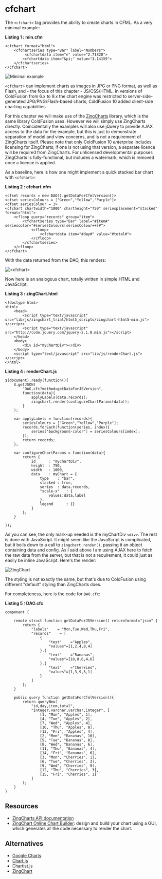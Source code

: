 cfchart
===

The `<cfchart>` tag provides the ability to create charts in CFML. As a very minimal example:

**Listing 1 : min.cfm**

    <cfchart format="html">
	    <cfchartseries type="Bar" label="Numbers">
	         <cfchartdata item="e" value="2.71828">
            <cfchartdata item="&pi;" value="3.14159">
        </cfchartseries>
    </cfchart>

![Minimal example](images/minimal.png "Minimal example")
	
	
`<cfchart>` can implement charts as images in JPG or PNG format, as well as Flash, and - the focus of this chapter - JS/CSS/HTML. In versions of ColdFusion from 6.x to 9.x the chart engine was restricted to server-side-generated JPG/PNG/Flash-based charts; ColdFusion 10 added client-side charting capabilities.

For this chapter we will make use of the [ZingCharts](http://www.zingchart.com/) library, which is the same library ColdFusion uses. However we will simply use ZingCharts directly. Coincidentally the examples will also use jQuery to provide AJAX access to the data for the example, but this is just to demonstrate separation of model and view concerns, and is not a requirement of ZingCharts itself. Please note that only ColdFusion 10 *enterprise* includes licensing for ZingCharts; if one is not using that version, a separate licence will be required from ZingCharts. For unlicensed developmental purposes ZingCharts is fully-functional, but includes a watermark, which is removed once a licence is applied.

As a baseline, here is how one might implement a quick stacked bar chart with `<cfchart>`:

**Listing 2 : cfchart.cfm**
    
    <cfset records = new DAO().getDataForCfmlVersion()>
	<cfset seriesColours = ["Green","Yellow","Purple"]>
	<cfset seriesColour = 1>
	<cfchart chartwidth="1000" chartheight="750" seriesplacement="stacked" format="html">
		<cfloop query="records" group="item">
			<cfchartseries type="Bar" label="#item#" seriescolor="#seriesColours[seriesColour++]#">
				<cfloop>
					<cfchartdata item="#day#" value="#total#">
				</cfloop>
			</cfchartseries>
		</cfloop>
	</cfchart>

With the data returned from the DAO, this renders:

![&lt;cfchart&gt;](images/cfchart.png "&lt;cfchart&gt;")


Now here is an analogous chart, totally written in simple HTML and JavaScript. 

**Listing 3 : zingChart.html**
    
    <!doctype html>
    <html>
        <head>
            <script type="text/javascript" src="lib/js/zingchart_trial/html5_scripts/zingchart-html5-min.js"></script>
            <script type="text/javascript" src="http://code.jquery.com/jquery-2.1.0.min.js"></script>
        </head>
        <body>
            <div id="myChartDiv"></div>
        </body>
        <script type="text/javascript" src="lib/js/renderChart.js"></script>
    </html>

**Listing 4 : renderChart.js**
    
	$(document).ready(function(){
		$.getJSON(
			"DAO.cfc?method=getDataForJSVersion",
			function(data){
				applyLabels(data.records);
				zingchart.render(configureChartParams(data));	
			}
		);

		var applyLabels = function(records){
			seriesColours = ["Green","Yellow","Purple"];
			records.forEach(function(series, index){
				series["background-color"] = seriesColours[index];
			});
			return records;
		};

		var configureChartParams = function(data){
			return {
				id		: "myChartDiv",
				height	: 750,
				width	: 1000,
				data	: myChart = {
					type	: "bar",
					stacked	: true,
					series	: data.records,
					"scale-x"	: {
						values:data.label
					},
					legend		: {}
				}
			};	
		}

	});
	
	
As you can see, the only mark-up needed is the myChartDiv `<div>`. The rest is done with JavaScript. It might seem like the JavaScript is complicated, but it boils down to a call to `zingchart.render()`, passing it an object containing data and config. As I said above I am using AJAX here to fetch the raw data from the server, but that is not a requirement, it could just as easily be inline JavaScript. Here's the render:

![ZingChart](images/ZingChart.png "ZingChart")

The styling is not exactly the same, but that's due to ColdFusion using different "default" styling than ZingCharts does.

For completeness, here is the code for `DAO.cfc`:

**Listing 5 : DAO.cfc**

    component {

        remote struct function getDataForJSVersion() returnformat="json" {
            return {
                "labels"    = "Mon,Tue,Wed,Thu,Fri",
                "records"    = [
                    {
                        "text"    ="Apples",
                        "values"=[1,2,4,8,4]
                    },{
                        "text"    ="Bananas",
                        "values"=[10,8,6,4,6]
                    },{
                        "text"    ="Cherries",
                        "values"=[1,3,9,3,1]
                    }
                ]
            };
        }

        public query function getDataForCfmlVersion(){
            return queryNew(
                "id,day,item,total",
                "integer,varchar,varchar,integer", [
                    [1, "Mon", "Apples", 1],
                    [4, "Tue", "Apples", 2],
                    [7, "Wed", "Apples", 4],
                    [10, "Thu", "Apples", 8],
                    [13, "Fri", "Apples", 4],
                    [2, "Mon", "Bananas", 10],
                    [5, "Tue", "Bananas", 8],
                    [8, "Wed", "Bananas", 6],
                    [11, "Thu", "Bananas", 4],
                    [14, "Fri", "Bananas", 6],
                    [3, "Mon", "Cherries", 1],
                    [6, "Tue", "Cherries", 3],
                    [9, "Wed", "Cherries", 9],
                    [12, "Thu", "Cherries", 3],
                    [15, "Fri", "Cherries", 1]
                ]
            );
        }
    }

Resources
---
* [ZingCharts API documentation](http://www.zingchart.com/docs/)
* [ZingChart Online Chart Builder](http://www.zingchart.com/builder/): design and build your chart using a GUI, which generates all the code necessary to render the chart.


Alternatives
---

* [Google Charts](https://developers.google.com/chart/)
* [Chart.js](http://www.chartjs.org/)
* [Chartist.js](http://gionkunz.github.io/chartist-js)
* [ZingChart](http://www.zingchart.com)
